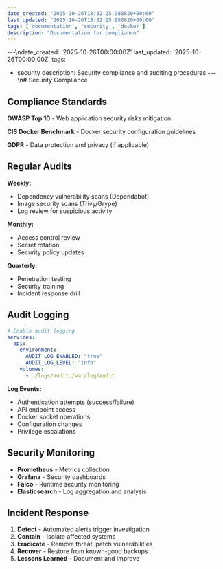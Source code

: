 ```yaml
---
date_created: "2025-10-26T18:32:25.980820+00:00"
last_updated: "2025-10-26T18:32:25.980820+00:00"
tags: ['documentation', 'security', 'docker']
description: "Documentation for compliance"
---
```


---\ndate_created: '2025-10-26T00:00:00Z'
last_updated: '2025-10-26T00:00:00Z'
tags:
- security
description: Security compliance and auditing procedures
---\n# Security Compliance

## Compliance Standards

**OWASP Top 10** - Web application security risks mitigation

**CIS Docker Benchmark** - Docker security configuration guidelines

**GDPR** - Data protection and privacy (if applicable)

## Regular Audits

**Weekly:**
- Dependency vulnerability scans (Dependabot)
- Image security scans (Trivy/Grype)
- Log review for suspicious activity

**Monthly:**
- Access control review
- Secret rotation
- Security policy updates

**Quarterly:**
- Penetration testing
- Security training
- Incident response drill

## Audit Logging

```yaml
# Enable audit logging
services:
  api:
    environment:
      AUDIT_LOG_ENABLED: "true"
      AUDIT_LOG_LEVEL: "info"
    volumes:
      - ./logs/audit:/var/log/audit
```

**Log Events:**
- Authentication attempts (success/failure)
- API endpoint access
- Docker socket operations
- Configuration changes
- Privilege escalations

## Security Monitoring

- **Prometheus** - Metrics collection
- **Grafana** - Security dashboards
- **Falco** - Runtime security monitoring
- **Elasticsearch** - Log aggregation and analysis

## Incident Response

1. **Detect** - Automated alerts trigger investigation
2. **Contain** - Isolate affected systems
3. **Eradicate** - Remove threat, patch vulnerabilities
4. **Recover** - Restore from known-good backups
5. **Lessons Learned** - Document and improve
